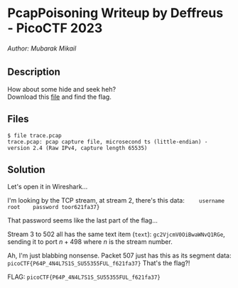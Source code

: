 # PcapPoisoning Writeup by Deffreus - PicoCTF 2023

###### Author: Mubarak Mikail

## Description

How about some hide and seek heh?<br>
Download this [file](https://artifacts.picoctf.net/c/376/trace.pcap) and find the flag.

## Files

```
$ file trace.pcap 
trace.pcap: pcap capture file, microsecond ts (little-endian) - version 2.4 (Raw IPv4, capture length 65535)
```

## Solution

Let's open it in Wireshark...

I'm looking by the TCP stream,
at stream 2,
there's this data: `    username root    password toor621fa37}`

That password seems like the last part of the flag...

Stream 3 to 502 all has the same text item (`text`): `gc2VjcmV0OiBwaWNvQ1RGe`,
sending it to port $n + 498$ where $n$ is the stream number.

Ah, I'm just blabbing nonsense.
Packet 507 just has this as its segment data: `picoCTF{P64P_4N4L7S1S_SU55355FUL_f621fa37}`
That's the flag?!

FLAG: `picoCTF{P64P_4N4L7S1S_SU55355FUL_f621fa37}`

